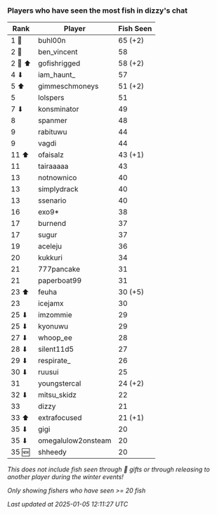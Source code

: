 ### Players who have seen the most fish in dizzy's chat
| Rank | Player | Fish Seen |
|------|--------|-----------|
| 1 🥇  | buhl00n  | 65 (+2) |
| 2 🥈  | ben_vincent  | 58 |
| 2 🥈 ⬆ | gofishrigged  | 58 (+2) |
| 4 ⬇ | iam_haunt_  | 57 |
| 5 ⬆ | gimmeschmoneys  | 51 (+2) |
| 5  | lolspers  | 51 |
| 7 ⬇ | konsminator  | 49 |
| 8  | spanmer  | 48 |
| 9  | rabituwu  | 44 |
| 9  | vagdi  | 44 |
| 11 ⬆ | ofaisalz  | 43 (+1) |
| 11  | tairaaaaa  | 43 |
| 13  | notnownico  | 40 |
| 13  | simplydrack  | 40 |
| 13  | ssenario  | 40 |
| 16  | exo9*  | 38 |
| 17  | burnend  | 37 |
| 17  | sugur  | 37 |
| 19  | aceleju  | 36 |
| 20  | kukkuri  | 34 |
| 21  | 777pancake  | 31 |
| 21  | paperboat99  | 31 |
| 23 ⬆ | feuha  | 30 (+5) |
| 23  | icejamx  | 30 |
| 25 ⬇ | imzommie  | 29 |
| 25 ⬇ | kyonuwu  | 29 |
| 27 ⬇ | whoop_ee  | 28 |
| 28 ⬇ | silent11d5  | 27 |
| 29 ⬇ | respirate_  | 26 |
| 30 ⬇ | ruusui  | 25 |
| 31  | youngstercal  | 24 (+2) |
| 32 ⬇ | mitsu_skidz  | 22 |
| 33  | dizzy  | 21 |
| 33 ⬆ | extrafocused  | 21 (+1) |
| 35 ⬇ | gigi  | 20 |
| 35 ⬇ | omegalulow2onsteam  | 20 |
| 35 🆕 | shheedy  | 20 |

_This does not include fish seen through 🎁 gifts or through releasing to another player during the winter events!_

_Only showing fishers who have seen >= 20 fish_

_Last updated at 2025-01-05 12:11:27 UTC_